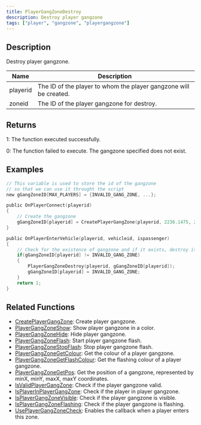 ```yaml
---
title: PlayerGangZoneDestroy
description: Destroy player gangzone
tags: ["player", "gangzone", "playergangzone"]
---
```


## Description

Destroy player gangzone.

| Name        | Description                                                       |
| ----------- | ----------------------------------------------------------------- |
| playerid    | The ID of the player to whom the player gangzone will be created. |
| zoneid      | The ID of the player gangzone for destroy.                        |

## Returns

1: The function executed successfully.

0: The function failed to execute. The gangzone specified does not exist.

## Examples

```c
// This variable is used to store the id of the gangzone
// so that we can use it throught the script
new gGangZoneID[MAX_PLAYERS] = {INVALID_GANG_ZONE, ...};

public OnPlayerConnect(playerid)
{
    // Create the gangzone
    gGangZoneID[playerid] = CreatePlayerGangZone(playerid, 2236.1475, 2424.7266, 2319.1636, 2502.4348);
}

public OnPlayerEnterVehicle(playerid, vehicleid, ispassenger)
{
    // Check for the existence of gangzone and if it exists, destroy it
    if(gGangZoneID[playerid] != INVALID_GANG_ZONE)
    {
        PlayerGangZoneDestroy(playerid, gGangZoneID[playerid]);
        gGangZoneID[playerid] = INVALID_GANG_ZONE;
    }
    return 1;
}
```

## Related Functions

- [CreatePlayerGangZone](CreatePlayerGangZone): Create player gangzone.
- [PlayerGangZoneShow](PlayerGangZoneShow): Show player gangzone in a color.
- [PlayerGangZoneHide](PlayerGangZoneHide): Hide player gangzone.
- [PlayerGangZoneFlash](PlayerGangZoneFlash): Start player gangzone flash.
- [PlayerGangZoneStopFlash](PlayerGangZoneStopFlash): Stop player gangzone flash.
- [PlayerGangZoneGetColour](PlayerGangZoneGetColour): Get the colour of a player gangzone.
- [PlayerGangZoneGetFlashColour](PlayerGangZoneGetFlashColour): Get the flashing colour of a player gangzone.
- [PlayerGangZoneGetPos](PlayerGangZoneGetPos): Get the position of a gangzone, represented by minX, minY, maxX, maxY coordinates.
- [IsValidPlayerGangZone](IsValidPlayerGangZone): Check if the player gangzone valid.
- [IsPlayerInPlayerGangZone](IsPlayerInPlayerGangZone): Check if the player in player gangzone.
- [IsPlayerGangZoneVisible](IsPlayerGangZoneVisible): Check if the player gangzone is visible.
- [IsPlayerGangZoneFlashing](IsPlayerGangZoneFlashing): Check if the player gangzone is flashing.
- [UsePlayerGangZoneCheck](UsePlayerGangZoneCheck): Enables the callback when a player enters this zone.